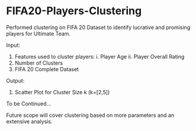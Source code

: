 # FIFA20-Players-Clustering
Performed clustering on FIFA 20 Dataset to identify lucrative and promising players for Ultimate Team. 

Input:
1. Features used to cluster players:
  i. Player Age
  ii. Player Overall Rating
2. Number of Clusters
3. FIFA 20 Complete Dataset

Output:
1. Scatter Plot for Cluster Size k (k=[2,5])



To be Continued...

Future scope will cover clustering based on more parameters and an extensive analysis.
